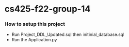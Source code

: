# cs425-f22-group-14
### How to setup this project
* Run Project_DDL_Updated.sql then initinial_database.sql
* Run the Application.py
